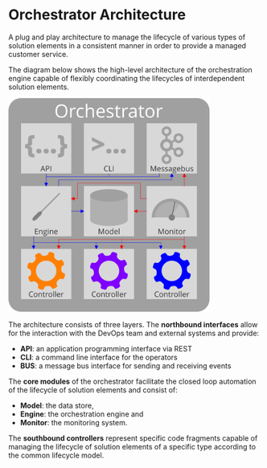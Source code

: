 Orchestrator Architecture
=========================

<div class="subtitle">
A plug and play architecture to manage the lifecycle of various types of solution elements in a consistent manner in order to provide a managed customer service.
</div>

The diagram below shows the high-level architecture of the orchestration engine
capable of flexibly coordinating the lifecycles of interdependent solution
elements.

<img src="./assets/images/orchestrator.svg" alt="Orchestrator" width="400"/>

The architecture consists of three layers. The **northbound interfaces** allow for the interaction with the DevOps team and external systems and provide:

  - **API**: an application programming interface via REST
  - **CLI**: a command line interface for the operators
  - **BUS**: a message bus interface for sending and receiving events

The **core modules** of the orchestrator facilitate the closed loop automation of the lifecycle of solution elements and consist of:

- **Model**: the data store,
- **Engine**: the orchestration engine and
- **Monitor**: the monitoring system.

The **southbound controllers** represent specific code fragments capable of managing the lifecycle of solution elements of a specific type according to the common lifecycle model.
